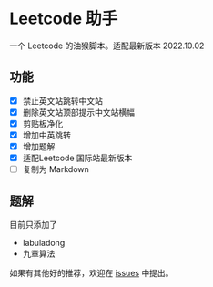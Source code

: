 # Leetcode 助手

一个 Leetcode 的油猴脚本。适配最新版本 2022.10.02 

## 功能

- [x] 禁止英文站跳转中文站
- [x] 删除英文站顶部提示中文站横幅
- [x] 剪贴板净化
- [x] 增加中英跳转
- [x] 增加题解
- [x] 适配Leetcode 国际站最新版本
- [ ] 复制为 Markdown

## 题解

目前只添加了

- labuladong
- 九章算法

如果有其他好的推荐，欢迎在 [issues](https://github.com/h-hg/leetcode-optimization/issues) 中提出。
